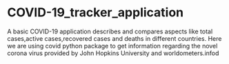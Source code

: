 # COVID-19_tracker_application
A basic COVID-19 application describes and compares aspects like total cases,active cases,recovered cases and deaths in different countries. Here we are using covid python package
to get information regarding the novel corona virus provided by John Hopkins University and worldometers.infod
